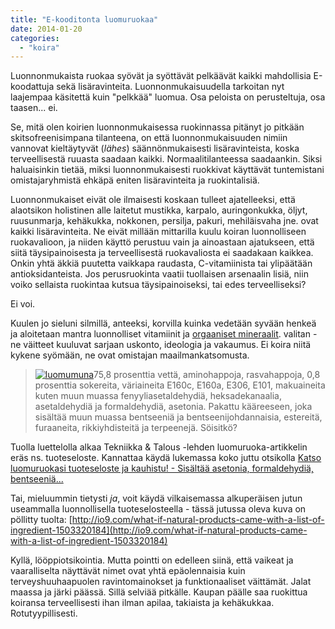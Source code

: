```yaml
---
title: "E-kooditonta luomuruokaa"
date: 2014-01-20
categories: 
  - "koira"
---
```


Luonnonmukaista ruokaa syövät ja syöttävät pelkäävät kaikki mahdollisia E-koodattuja sekä lisäravinteita. Luonnonmukaisuudella tarkoitan nyt laajempaa käsitettä kuin "pelkkää" luomua. Osa peloista on perusteltuja, osa taasen... ei.

<!--more-->

Se, mitä olen koirien luonnonmukaisessa ruokinnassa pitänyt jo pitkään skitsofreenisimpana tilanteena, on että luonnonmukaisuuden nimiin vannovat kieltäytyvät (_lähes_) säännönmukaisesti lisäravinteista, koska terveellisestä ruuasta saadaan kaikki. Normaalitilanteessa saadaankin. Siksi haluaisinkin tietää, miksi luonnonmukaisesti ruokkivat käyttävät tuntemistani omistajaryhmistä ehkäpä eniten lisäravinteita ja ruokintalisiä.

Luonnonmukaiset eivät ole ilmaisesti koskaan tulleet ajatelleeksi, että alaotsikon holistinen alle laitetut mustikka, karpalo, auringonkukka, öljyt, ruusunmarja, kehäkukka, nokkonen, persilja, pakuri, mehiläisvaha jne. ovat kaikki lisäravinteita. Ne eivät millään mittarilla kuulu koiran luonnolliseen ruokavalioon, ja niiden käyttö perustuu vain ja ainoastaan ajatukseen, että siitä täysipainoisesta ja terveellisestä ruokavaliosta ei saadakaan kaikkea. Onkin yhtä äkkiä puutetta vaikkapa raudasta, C-vitamiinista tai ylipäätään antioksidanteista. Jos perusruokinta vaatii tuollaisen arsenaalin lisiä, niin voiko sellaista ruokintaa kutsua täysipainoiseksi, tai edes terveelliseksi?

Ei voi.

Kuulen jo sieluni silmillä, anteeksi, korvilla kuinka vedetään syvään henkeä ja aloitetaan mantra luonnolliset vitamiinit ja [orgaaniset mineraalit](https://www.katiska.eu/ravitsemus/kivennaisaineet/orgaaninen-mineraali/ "Orgaaninen mineraali"). valitan - ne väitteet kuuluvat sarjaan uskonto, ideologia ja vakaumus. Ei koira niitä kykene syömään, ne ovat omistajan maailmankatsomusta.

> [![luomumuna](images/luomumuna.jpg)](https://www.katiska.eu/wp-content/uploads/2014/01/luomumuna.jpg)75,8 prosenttia vettä, aminohappoja, rasvahappoja, 0,8 prosenttia sokereita, väriaineita E160c, E160a, E306, E101, makuaineita kuten muun muassa fenyyliasetaldehydiä, heksadekanaalia, asetaldehydiä ja formaldehydiä, asetonia. Pakattu kääreeseen, joka sisältää muun muassa bentseeniä ja bentseenijohdannaisia, estereitä, furaaneita, rikkiyhdisteitä ja terpeenejä. Söisitkö?

Tuolla luettelolla alkaa Tekniikka & Talous -lehden luomuruoka-artikkelin eräs ns. tuoteseloste. Kannattaa käydä lukemassa koko juttu otsikolla [Katso luomuruokasi tuoteseloste ja kauhistu! - Sisältää asetonia, formaldehydiä, bentseeniä...](http://www.tekniikkatalous.fi/kemia/katso+luomuruokasi+tuoteseloste+ja+kauhistu++sisaltaa+asetonia+formaldehydia+bentseenia/a960759)

Tai, mieluummin tietysti _ja_, voit käydä vilkaisemassa alkuperäisen jutun useammalla luonnollisella tuoteselosteella - tässä jutussa oleva kuva on pöllitty tuolta: [http://io9.com/what-if-natural-products-came-with-a-list-of-ingredient-1503320184](http://io9.com/what-if-natural-products-came-with-a-list-of-ingredient-1503320184)

Kyllä, lööppiotsikointia. Mutta pointti on edelleen siinä, että vaikeat ja vaaralliselta näyttävät nimet ovat yhtä epäolennaisia kuin terveyshuuhaapuolen ravintomainokset ja funktionaaliset väittämät. Jalat maassa ja järki päässä. Sillä selviää pitkälle. Kaupan päälle saa ruokittua koiransa terveellisesti ihan ilman apilaa, takiaista ja kehäkukkaa. Rotutyypillisesti.
